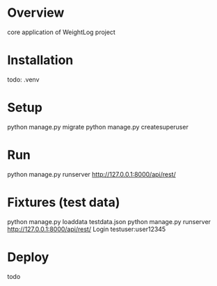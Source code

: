 # Overview

core application of WeightLog project

# Installation

todo: .venv

# Setup

python manage.py migrate
python manage.py createsuperuser

# Run

python manage.py runserver
http://127.0.0.1:8000/api/rest/

# Fixtures (test data)

python manage.py loaddata testdata.json
python manage.py runserver
http://127.0.0.1:8000/api/rest/
Login testuser:user12345

# Deploy

todo